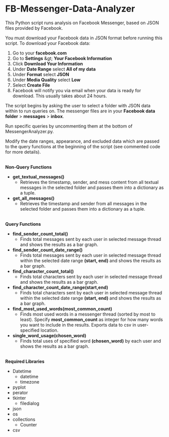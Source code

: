 # FB-Messenger-Data-Analyzer
This Python script runs analysis on Facebook Messenger, based on JSON files provided by Facebook.

You must download your Facebook data in JSON format before running this script. To download your Facebook data:

1. Go to your **facebook.com**
2. Go to **Settings** \&gt; **Your Facebook Information**
3. Click **Download Your Information**
4. Under **Date Range** select **All of my data**
5. Under **Format** select **JSON**
6. Under **Media Quality** select **Low**
7. Select **Create File**
  1. Facebook will notify you via email when your data is ready for download. This usually takes about 24 hours.

The script begins by asking the user to select a folder with JSON data within to run queries on. The messenger files are in your **Facebook data folder** > **messages** > **inbox**.

Run specific queries by uncommenting them at the bottom of  MessengerAnalyzer.py.

Modify the date ranges, appearance, and excluded data which are passed to the query functions at the beginning of the script (see commented code for more details).<br /><br />

**Non-Query Functions**

- **get\_textual\_messages()**
  - Retrieves the timestamp, sender, and mess content from all textual messages in the selected folder and passes them into a dictionary as a tuple.
- **get\_all\_messages()**
  - Retrieves the timestamp and sender from all messages in the selected folder and passes them into a dictionary as a tuple.<br /><br />
  
**Query Functions**

- **find\_sender\_count\_total()**
  - Finds total messages sent by each user in selected message thread and shows the results as a bar graph.
- **find\_sender\_count\_date\_range()**
  - Finds total messages sent by each user in selected message thread within the selected date range **(start, end)** and shows the results as a bar graph.
- **find\_character\_count\_total()**
  - Finds total characters sent by each user in selected message thread and shows the results as a bar graph.
- **find\_character\_count\_date\_range(start,end)**
  - Finds total characters sent by each user in selected message thread within the selected date range **(start, end)** and shows the results as a bar graph.
- **find\_most\_used\_words(most\_common\_count)**
  - Finds most used words in a messenger thread (sorted by most to least). Specify **most\_common\_count** as integer for how many words you want to include in the results. Exports data to csv in user-specified location.
- **single\_word\_usage(chosen\_word)**
  - Finds total uses of specified word **(chosen\_word)** by each user and shows the results as a bar graph.<br /><br />

**Required Libraries**

- Datetime
  - datetime
  - timezone
- pyplot
- perator
- tkinter
  - filedialog
- json
- os
- collections
  - Counter
- csv
